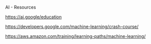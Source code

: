 AI - Resources

https://ai.google/education

https://developers.google.com/machine-learning/crash-course/

https://aws.amazon.com/training/learning-paths/machine-learning/

